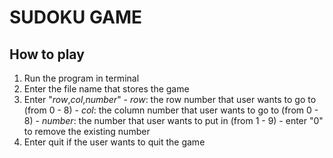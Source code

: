 # SUDOKU GAME
## How to play
1. Run the program in terminal
2. Enter the file name that stores the game
3. Enter "*row*,*col*,*number*" 
       - *row*: the row number that user wants to go to (from 0 - 8) 
       - *col*: the column number that user wants to go to (from 0 - 8) 
       - *number*: the number that user wants to put in (from 1 - 9) 
                - enter "0" to remove the existing number
4. Enter quit if the user wants to quit the game
